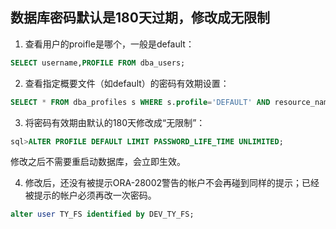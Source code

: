 
## 数据库密码默认是180天过期，修改成无限制
1. 查看用户的proifle是哪个，一般是default：
```sql
SELECT username,PROFILE FROM dba_users;
```
2. 查看指定概要文件（如default）的密码有效期设置：
```sql
SELECT * FROM dba_profiles s WHERE s.profile='DEFAULT' AND resource_name='PASSWORD_LIFE_TIME';
```

3. 将密码有效期由默认的180天修改成“无限制”：
```sql
sql>ALTER PROFILE DEFAULT LIMIT PASSWORD_LIFE_TIME UNLIMITED;
```
修改之后不需要重启动数据库，会立即生效。

4. 修改后，还没有被提示ORA-28002警告的帐户不会再碰到同样的提示；已经被提示的帐户必须再改一次密码。
```sql
alter user TY_FS identified by DEV_TY_FS;
```